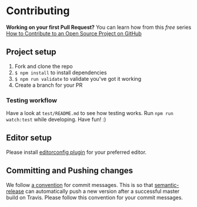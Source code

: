 # Contributing

**Working on your first Pull Request?** You can learn how from this *free* series
[How to Contribute to an Open Source Project on GitHub](https://egghead.io/series/how-to-contribute-to-an-open-source-project-on-github)

## Project setup

1. Fork and clone the repo
2. `$ npm install` to install dependencies
3. `$ npm run validate` to validate you've got it working
4. Create a branch for your PR

### Testing workflow
Have a look at `test/README.md` to see how testing works. Run `npm run watch:test` while developing. Have fun! :)

## Editor setup

Please install [editorconfig plugin](http://editorconfig.org/#download) for your preferred editor.

## Committing and Pushing changes

We follow [a convention](https://github.com/stevemao/conventional-changelog-angular/blob/master/convention.md)
for commit messages. This is so that [semantic-release](https://github.com/semantic-release/semantic-release) can automatically push a new version after a successful master build on Travis. Please follow this convention for your commit messages.
